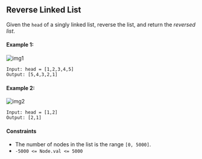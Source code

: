 ## **Reverse Linked List**

Given the `head` of a singly linked list, reverse the list, and return the _reversed list_.

#### **Example 1:**
![img1](https://assets.leetcode.com/uploads/2021/02/19/rev1ex1.jpg)

```
Input: head = [1,2,3,4,5]
Output: [5,4,3,2,1]
```

#### **Example 2:**
![img2](https://assets.leetcode.com/uploads/2021/02/19/rev1ex2.jpg)

```
Input: head = [1,2]
Output: [2,1]
```


#### **Constraints**
- The number of nodes in the list is the range `[0, 5000]`.
- `-5000 <= Node.val <= 5000`
